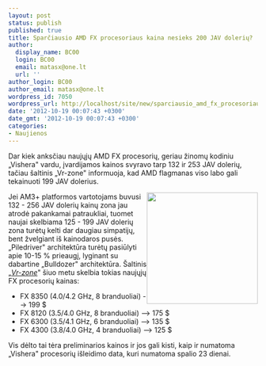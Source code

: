 ```yaml
---
layout: post
status: publish
published: true
title: Sparčiausio AMD FX procesoriaus kaina nesieks 200 JAV dolerių?
author:
  display_name: BC00
  login: BC00
  email: matasx@one.lt
  url: ''
author_login: BC00
author_email: matasx@one.lt
wordpress_id: 7050
wordpress_url: http://localhost/site/new/sparciausio_amd_fx_procesoriaus_kaina_nesieks_200_jav_doleriu/
date: '2012-10-19 00:07:43 +0300'
date_gmt: '2012-10-19 00:07:43 +0300'
categories:
- Naujienos
---
```

<p>
	Dar kiek anksčiau naujųjų AMD FX procesorių, geriau žinomų kodiniu &bdquo;Vishera&quot; vardu, įvardijamos kainos svyravo tarp 132 ir 253 JAV dolerių, tačiau &scaron;altinis &bdquo;Vr-zone&quot; informuoja, kad AMD flagmanas viso labo gali tekainuoti 199 JAV dolerius.</p>
<p>
	<img alt="" src="http://technews.lt/userfiles/amdfx.jpg" style="width: 224px; height: 225px; float: right;" />Jei AM3+ platformos vartotojams buvusi 132 - 256 JAV dolerių kainų zona jau atrodė pakankamai patraukliai, tuomet naujai skelbiama 125 - 199 JAV dolerių zona turėtų kelti dar daugiau simpatijų, bent žvelgiant i&scaron; kainodaros pusės. &bdquo;Piledriver&quot; architektūra turėtų pasiūlyti apie 10-15 % prieaugį, lyginant su dabartine &bdquo;Bulldozer&quot; architektūra. &Scaron;altinis &bdquo;<em><a href="http://chinese.vr-zone.com/38117/amd-vishera-price-coming-fx8350-is-199-us-10172012/">Vr-zone</a></em>&quot; &scaron;iuo metu skelbia tokias naujųjų FX procesorių kainas:</p>
<ul>
<li>
		FX 8350 (4.0/4.2 GHz, 8 branduoliai) --&gt; 199 $</li>
<li>
		FX 8120 (3.5/4.0 GHz, 8 branduoliai) --&gt; 175 $</li>
<li>
		FX 6300 (3.5/4.1 GHz, 6 branduoliai) --&gt; 135 $</li>
<li>
		FX 4300 (3.8/4.0 GHz, 4 branduoliai) --&gt; 125 $</li>
</ul>
<p>
	Vis dėlto tai tėra preliminarios kainos ir jos gali kisti, kaip ir numatoma &bdquo;Vishera&quot; procesorių i&scaron;leidimo data, kuri numatoma spalio 23 dienai.</p>

